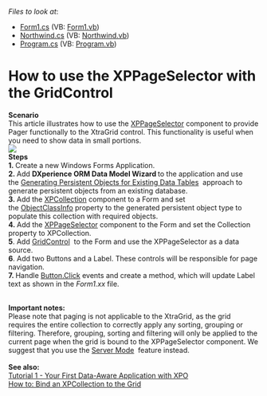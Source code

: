 <!-- default file list -->
*Files to look at*:

* [Form1.cs](./CS/Q144847/Form1.cs) (VB: [Form1.vb](./VB/Q144847/Form1.vb))
* [Northwind.cs](./CS/Q144847/Northwind.cs) (VB: [Northwind.vb](./VB/Q144847/Northwind.vb))
* [Program.cs](./CS/Q144847/Program.cs) (VB: [Program.vb](./VB/Q144847/Program.vb))
<!-- default file list end -->
# How to use the XPPageSelector with the GridControl


<p><strong>Scenario</strong><br />This article illustrates how to use the <a href="https://documentation.devexpress.com/#XPO/clsDevExpressXpoXPPageSelectortopic">XPPageSelector</a> component to provide Pager functionally to the XtraGrid control. This functionality is useful when you need to show data in small portions.<br /><img src="https://raw.githubusercontent.com/DevExpress-Examples/how-to-use-the-xppageselector-with-the-gridcontrol-e1233/7.2.9+/media/f78f5c32-18ae-11e4-80b8-00155d624807.png"><br /><strong>Steps<br />1. </strong>Create a new Windows Forms Application.<br /><strong>2. </strong>Add <strong>DXperience ORM Data Model Wizard </strong>to the application and use the <a href="https://documentation.devexpress.com/#XPO/CustomDocument3334">Generating Persistent Objects for Existing Data Tables</a>  approach to generate persistent objects from an existing database.<br /><strong>3. </strong>Add the <a href="https://documentation.devexpress.com/#XPO/clsDevExpressXpoXPCollectiontopic">XPCollection</a> component to a Form and set the <a href="https://documentation.devexpress.com/#XPO/DevExpressXpoXPCollection_ObjectClassInfotopic">ObjectClassInfo</a> property to the generated persistent object type to populate this collection with required objects. <br /><strong>4. </strong>Add the <a href="https://documentation.devexpress.com/#XPO/clsDevExpressXpoXPPageSelectortopic">XPPageSelector</a> component to the Form and set the Collection property to XPCollection.<br /><strong>5</strong>. Add <a href="https://documentation.devexpress.com/#windowsforms/clsDevExpressXtraGridGridControltopic">GridControl</a>  to the Form and use the XPPageSelector as a data source.<br /><strong>6</strong>. Add two Buttons and a Label. These controls will be responsible for page navigation. <br /><strong>7. </strong>Handle <a href="http://msdn.microsoft.com/en-us/library/system.web.ui.webcontrols.button.click(v=vs.110).aspx">Button.Click</a> events and create a method, which will update Label text as shown in the <em>Form1.xx </em>file.<br /><br /></p>
<p><strong>Important notes:</strong><br />Please note that paging is not applicable to the XtraGrid, as the grid requires the entire collection to correctly apply any sorting, grouping or filtering. Therefore, grouping, sorting and filtering will only be applied to the current page when the grid is bound to the XPPageSelector component. We suggest that you use the <a href="https://documentation.devexpress.com/#WindowsForms/CustomDocument8398">Server Mode</a>  feature instead.<br /><br /><strong>See also:</strong><br /><a href="https://documentation.devexpress.com/#XPO/CustomDocument2256">Tutorial 1 - Your First Data-Aware Application with XPO</a><br /><a href="https://documentation.devexpress.com/XPO/CustomDocument1999.aspx">How to: Bind an XPCollection to the Grid</a>  </p>

<br/>


